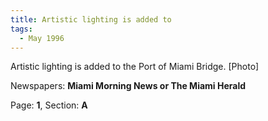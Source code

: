 ```yaml
---  
title: Artistic lighting is added to  
tags:  
  - May 1996  
---  
```

  
Artistic lighting is added to the Port of Miami Bridge. [Photo]  
  
Newspapers: **Miami Morning News or The Miami Herald**  
  
Page: **1**, Section: **A** 
